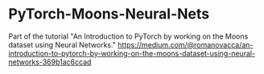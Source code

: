 # PyTorch-Moons-Neural-Nets
Part of the tutorial "An Introduction to PyTorch by working on the Moons dataset using Neural Networks." 
https://medium.com/@romanovacca/an-introduction-to-pytorch-by-working-on-the-moons-dataset-using-neural-networks-369b1ac6ccad 
